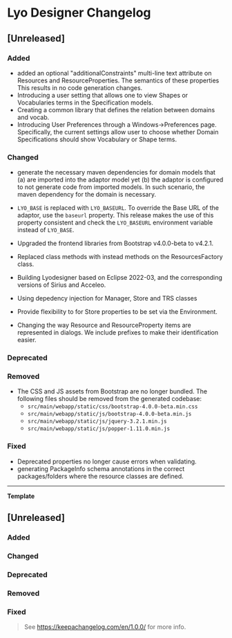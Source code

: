 # Lyo Designer Changelog

## [Unreleased]

### Added
- added an optional "additionalConstraints" multi-line text attribute on Resources and ResourceProperties. The semantics of these properties This results in no code generation changes.
- Introducing a user setting that allows one to view Shapes or Vocabularies terms in the Specification models.
- Creating a common library that defines the relation between domains and vocab.
- Introducing User Preferences through a Windows->Preferences page. Specifically, the current settings allow user to choose whether Domain Specifications should show Vocabulary or Shape terms.


### Changed
- generate the necessary maven dependencies for domain models that (a) are imported into the adaptor model yet (b) the adaptor is configured to not generate code from imported models. In such scenario, the maven dependency for the domain is necessary.
- `LYO_BASE` is replaced with `LYO_BASEURL`. To override the Base URL of the adaptor, use the `baseurl` property. This release makes the use of this property consistent and check the `LYO_BASEURL` environment variable instead of `LYO_BASE`.
- Upgraded the frontend libraries from Bootstrap v4.0.0-beta to v4.2.1.

- Replaced class methods with instead methods on the ResourcesFactory class.
- Building Lyodesigner based on Eclipse 2022-03, and the corresponding versions of Sirius and Acceleo.
- Using depedency injection for Manager, Store and TRS classes
- Provide flexibility to for Store properties to be set via the Environment.
- Changing the way Resource and ResourceProperty items are represented in dialogs. We include prefixes to make their identification easier.

### Deprecated

### Removed

- The CSS and JS assets from Bootstrap are no longer bundled. The following files should be removed from the generated codebase:
  - `src/main/webapp/static/css/bootstrap-4.0.0-beta.min.css`
  - `src/main/webapp/static/js/bootstrap-4.0.0-beta.min.js`
  - `src/main/webapp/static/js/jquery-3.2.1.min.js`
  - `src/main/webapp/static/js/popper-1.11.0.min.js`

### Fixed
- Deprecated properties no longer cause errors when validating.
- generating PackageInfo schema annotations in the correct packages/folders where the resource classes are defined.

---

**Template**

## [Unreleased]

### Added

### Changed

### Deprecated

### Removed

### Fixed


> See https://keepachangelog.com/en/1.0.0/ for more info.
